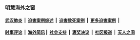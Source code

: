 
### 明慧海外之窗

####  [武汉肺炎](indexes/365.md?t=06061001) &nbsp;|&nbsp;  [迫害案例综述](indexes/328.md?t=06061001) &nbsp;|&nbsp; [迫害致死案例](indexes/277.md?t=06061001)  &nbsp;|&nbsp; [更多迫害案例](indexes/81.md?t=06061001)  &nbsp;|&nbsp; 
####  [时事评论](indexes/19.md?t=06061001) &nbsp;|&nbsp; [海外简讯](indexes/245.md?t=06061001)&nbsp;|&nbsp;  [社会支持](indexes/140.md?t=06061001) &nbsp;|&nbsp; [褒奖决议](indexes/282.md?t=06061001) &nbsp;|&nbsp; [社区报道](indexes/91.md?t=06061001)  &nbsp;|&nbsp; [天人之间](indexes/78.md?t=06061001) 

